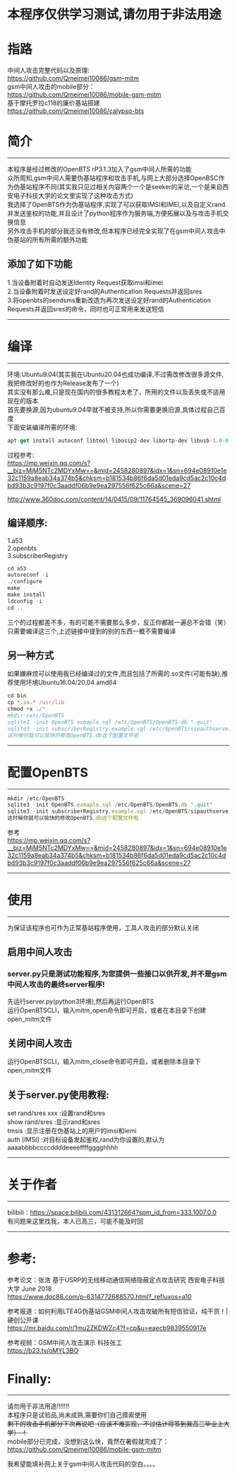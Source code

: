 # 本程序仅供学习测试,请勿用于非法用途
# 指路
中间人攻击完整代码以及原理:  
https://github.com/Qmeimei10086/gsm-mitm  
gsm中间人攻击的mobile部分：  
https://github.com/Qmeimei10086/mobile-gsm-mitm  
基于摩托罗拉c118的廉价基站搭建  
https://github.com/Qmeimei10086/calypso-bts 
# 简介
***
本程序是经过修改的OpenBTS rP3.1.3加入了gsm中间人所需的功能  
众所周知,gsm中间人需要伪基站程序和攻击手机,与网上大部分选择OpenBSC作为伪基站程序不同(其实我只见过相关内容两个一个是seeker的采访,一个是来自西安电子科技大学的论文里实现了这种攻击方式)  
我选择了OpenBTS作为伪基站程序,实现了可以获取IMSI和IMEI,以及自定义rand并发送鉴权的功能,并且设计了python程序作为服务端,方便拓展以及与攻击手机交换信息  
另外攻击手机的部分我还没有修改,但本程序已经完全实现了在gsm中间人攻击中伪基站的所有所需的额外功能  

## 添加了如下功能
1.当设备附着时自动发送Identity Request获取imsi和imei  
2.当设备附着时发送设定好rand的Authentication Requests并返回sres  
3.将openbts的sendsms重新改造为再次发送设定好rand的Authentication Requests并返回sres的命令，同时也可正常用来发送短信  

***
# 编译
***
环境:Ubuntu9.04(其实我在Ubuntu20.04也成功编译,不过需改修改很多源文件,我把修改好的也作为Release发布了一个)  
其实没有那么难,只是现在国内的很多教程太老了，所用的文件以及丢失或不适用现在的版本  
首先要换源,因为ubuntu9.04早就不被支持,所以你需要更换旧源,具体过程自己百度  
下面安装编译所需的环境:  
```javascript
apt-get install autoconf libtool libosip2-dev libortp-dev libusb-1.0-0-dev g++ sqlite3 libsqlite3-dev libreadline6-dev libncurses5-dev libsqlite3-dev libreadline6-dev libncurses5-dev
```
过程参考:  
https://mp.weixin.qq.com/s?__biz=MjM5NTc2MDYxMw==&mid=2458280897&idx=1&sn=694e08910e1e32c1159a8eab34a374b5&chksm=b181534b86f6da5d01eda9cd5ac2c10c4dbd93b3c9197f0c3aaddf06b9e9ea297556f625c66a&scene=27  

http://www.360doc.com/content/14/0415/09/11764545_369096041.shtml  

## 编译顺序:
1.a53  
2.openbts  
3.subscriberRegistry  
```javascript
cd a53 
autoreconf -i 
./configure 
make 
make install 
ldconfig -i 
cd .. 
```
三个的过程都差不多，有的可能不需要那么多步，反正你都敲一遍总不会错（笑）  
只需要编译这三个,上述链接中提到的别的东西一概不需要编译  
## 另一种方式
如果嫌麻烦可以使用我已经编译过的文件,而且包括了所需的.so文件(可能有缺),推荐使用环境Ubuntu16.04/20.04 amd64 
```javascript
cd bin
cp *.so.* /usr/lib
chmod +x ./*
mkdir /etc/OpenBTS
sqlite3 -init OpenBTS.exmaple.sql /etc/OpenBTS/OpenBTS.db ".quit"
sqlite3 -init subscriberRegistry.example.sql /etc/OpenBTS/sipauthserve.db ".quit"
这时候你就可以愉快的修改OpenBTS.db这个配置文件啦
```
***
# 配置OpenBTS
***
```javascript
mkdir /etc/OpenBTS
sqlite3 -init OpenBTS.exmaple.sql /etc/OpenBTS/OpenBTS.db ".quit"
sqlite3 -init subscriberRegistry.example.sql /etc/OpenBTS/sipauthserve.db ".quit"
这时候你就可以愉快的修改OpenBTS.db这个配置文件啦
```
参考  
https://mp.weixin.qq.com/s?__biz=MjM5NTc2MDYxMw==&mid=2458280897&idx=1&sn=694e08910e1e32c1159a8eab34a374b5&chksm=b181534b86f6da5d01eda9cd5ac2c10c4dbd93b3c9197f0c3aaddf06b9e9ea297556f625c66a&scene=27  
  
***
# 使用
***
为保证该程序也可作为正常基站程序使用，工具人攻击的部分默认关闭  
## 启用中间人攻击
### server.py只是测试功能程序,为您提供一些接口以供开发,并不是gsm中间人攻击的最终server程序!
先运行server.py(python3环境),然后再运行OpenBTS   
运行OpenBTSCLI，输入mitm_open命令即可开启，或者在本目录下创建open_mitm文件    
## 关闭中间人攻击
运行OpenBTSCLI，输入mitm_close命令即可开启，或者删除本目录下open_mitm文件 
## 关于server.py使用教程:
set rand/sres xxx :设置rand和sres  
show rand/sres    :显示rand和sres  
tmsis             :显示注册在伪基站上的用户的imsi和iemi  
auth [IMSI]       :对目标设备发起鉴权,rand为你设置的,默认为aaaabbbbccccddddeeeeffffgggghhhh  
***
# 关于作者
***
bilibili：https://space.bilibili.com/431312664?spm_id_from=333.1007.0.0  
有问题来这里找我，本人已高三，可能不能及时回
***
# 参考:
参考论文：张浩 基于USRP的无线移动通信网络隐蔽定点攻击研究 西安电子科技大学 June 2018  
https://www.doc88.com/p-6314772688570.html?_refluxos=a10  

参考报道：如何利用LTE4G伪基站GSM中间人攻击攻破所有短信验证，纯干货！|硬创公开课  
https://mr.baidu.com/r/1mu2ZKDWZc4?f=cp&u=eaecb9839550917e  

参考视频：GSM中间人攻击演示 科技张工  
https://b23.tv/oMYL3BO  
# Finally:
***
请勿用于非法用途!!!!!!!  
本程序只是试验品,尚未成熟,需要你们自己摸索使用  
~~剩下的攻击手机部分下次再说吧（应该不难实现，不过估计得等到我高三毕业上大学） ！~~  
mobile部分已完成，没想到这么快，竟然在暑假就完成了： 
https://github.com/Qmeimei10086/mobile-gsm-mitm 

我希望能填补网上关于gsm中间人攻击代码的空白。。。。  
